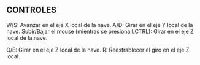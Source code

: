 ## CONTROLES
W/S: Avanzar en el eje X local de la nave.
A/D: Girar en el eje Y local de la nave.
Subir/Bajar el mouse (mientras se presiona LCTRL): Girar en el eje Z local de la nave.

Q/E: Girar en el eje Z local de la nave.
R: Reestrablecer el giro en el eje Z local.